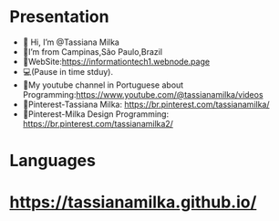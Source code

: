 #  Presentation

- 👋 Hi, I’m @Tassiana Milka
- 🏡I’m from Campinas,São Paulo,Brazil
- 📜WebSite:https://informationtech1.webnode.page
- 💻(Pause in time stduy).
- 🎥My youtube channel in Portuguese about Programming:https://www.youtube.com/@tassianamilka/videos
- 📄Pinterest-Tassiana Milka: https://br.pinterest.com/tassianamilka/
- 📄Pinterest-Milka Design Programming: https://br.pinterest.com/tassianamilka2/


# Languages
      
# https://tassianamilka.github.io/
